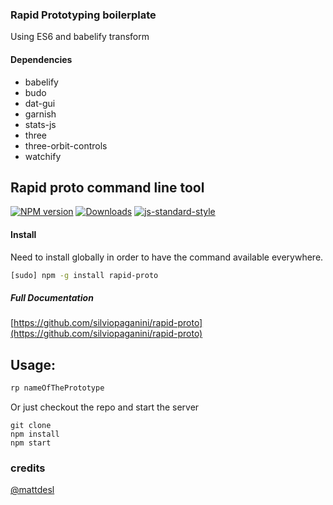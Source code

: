 ### Rapid Prototyping boilerplate

Using ES6 and babelify transform

#### Dependencies
* babelify
* budo
* dat-gui
* garnish
* stats-js
* three
* three-orbit-controls
* watchify

## Rapid proto command line tool 

[![NPM version][npm-image]][npm-url]
[![Downloads][downloads-image]][npm-url]
[![js-standard-style][standard-image]][standard-url]

#### Install 

Need to install globally in order to have the command available everywhere.

```bash
[sudo] npm -g install rapid-proto
```

##### Full Documentation 
[https://github.com/silviopaganini/rapid-proto](https://github.com/silviopaganini/rapid-proto)

## Usage: 
```bash
rp nameOfThePrototype
```

Or just checkout the repo and start the server

```
git clone 
npm install 
npm start
```

### credits 
[@mattdesl](https://github.com/mattdesl)

[npm-image]: https://img.shields.io/npm/v/rapid-proto.svg?style=flat-square
[npm-url]: https://npmjs.org/package/rapid-proto
[downloads-image]: http://img.shields.io/npm/dm/rapid-proto.svg?style=flat-square
[standard-image]: https://img.shields.io/badge/code%20style-standard-brightgreen.svg?style=flat-square
[standard-url]: https://github.com/feross/standard